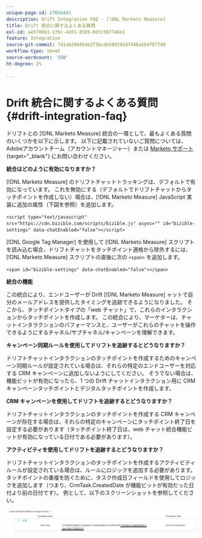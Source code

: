 ```yaml
---
unique-page-id: 27656441
description: Drift Integration FAQ - [!DNL Marketo Measure]
title: Drift 統合に関するよくある質問
exl-id: ae5706b1-1f6c-4201-8585-0d7c587746e1
feature: Integration
source-git-commit: 741ab20845de2f3bcde589291d7446a5b4f877d8
workflow-type: tm+mt
source-wordcount: '350'
ht-degree: 2%

---
```


# Drift 統合に関するよくある質問 {#drift-integration-faq}

ドリフトとの [!DNL Marketo Measure] 統合の一環として、最もよくある質問のいくつかを以下に示します。 以下に記載されていないご質問については、Adobeアカウントチーム（アカウントマネージャー）または [Marketo サポート ](https://nation.marketo.com/t5/support/ct-p/Support){target="_blank"} にお問い合わせください。

**統合はどのように有効になりますか？**

[!DNL Marketo Measure] のドリフトチャットトラッキングは、デフォルトで有効になっています。 これを無効にする（デフォルトでドリフトチャットからタッチポイントを作成しない）場合は、[!DNL Marketo Measure] JavaScript 実装に追加の属性（下図を参照）を追加します。

`<script type="text/javascript" src="https://cdn.bizible.com/scripts/bizible.js" async="" id="bizible-settings" data-chatEnabled="false"></script>`

[!DNL Google Tag Manager] を使用して [!DNL Marketo Measure] スクリプトを読み込む場合、ドリフトチャットをタッチポイント適格から除外するには、[!DNL Marketo Measure] スクリプトの直後に次の `<span>` を追加します。

`<span id="bizible-settings" data-chatEnabled="false"></span>`

**統合の機能**

この統合により、エンドユーザーが Drift [!DNL Marketo Measure] ャットで自分のメールアドレスを提供したタイミングを追跡できるようになりました。 そこから、タッチポイントタイプの「web チャット」で、これらのインタラクションからタッチポイントを作成します。 この統合により、マーケターは、チャットインタラクションのパフォーマンスと、ユーザーがこれらのチャットを操作できるようにするチャネル/サブチャネル/キャンペーンを理解できます。

**キャンペーン同期ルールを使用してドリフトを追跡するとどうなりますか？**

ドリフトチャットインタラクションのタッチポイントを作成するためのキャンペーン同期ルールが設定されている場合は、それらの特定のエンドユーザーを対応する CRM キャンペーンに追加しないようにしてください。 そうでない場合は、機能ビットが有効になったら、1 つの Drift チャットインタラクション用に CRM キャンペーンタッチポイントとデジタルタッチポイントを作成します。

**CRM キャンペーンを使用してドリフトを追跡するとどうなりますか？**

ドリフトチャットインタラクションのタッチポイントを作成する CRM キャンペーンが存在する場合は、それらの特定のキャンペーンにタッチポイント終了日を設定する必要があります（タッチポイント終了日は、web チャット統合機能ビットが有効になっている日付である必要があります）。

**アクティビティを使用してドリフトを追跡するとどうなりますか？**

ドリフトチャットインタラクションのタッチポイントを作成するアクティビティルールが設定されている場合は、ルールにロジックを追加する必要があります。 タッチポイントの重複を防ぐために、タスク作成日フィールドを使用してロジックを追加します（つまり、CrmTask.CreatedDate が機能ビットが有効だった日付より前の日付です）。 例として、以下のスクリーンショットを参照してください。

![](assets/activity-rule-drift.png)
